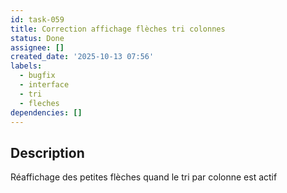 ```yaml
---
id: task-059
title: Correction affichage flèches tri colonnes
status: Done
assignee: []
created_date: '2025-10-13 07:56'
labels:
  - bugfix
  - interface
  - tri
  - fleches
dependencies: []
---
```


## Description

<!-- SECTION:DESCRIPTION:BEGIN -->
Réaffichage des petites flèches quand le tri par colonne est actif
<!-- SECTION:DESCRIPTION:END -->
